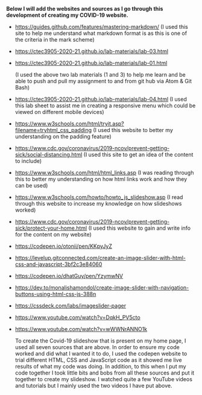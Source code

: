 **Below I will add the websites and sources as I go through this development of creating my COVID-19 website.**


* https://guides.github.com/features/mastering-markdown/ (I used this site to help me understand what markdown format is as this is one of the criteria in the mark scheme)

* https://ctec3905-2020-21.github.io/lab-materials/lab-03.html
* https://ctec3905-2020-21.github.io/lab-materials/lab-01.html

  (I used the above two lab materials (1 and 3) to help me learn and be able to push and pull my assignment to and from git hub via Atom & Git Bash)

* https://ctec3905-2020-21.github.io/lab-materials/lab-04.html (I used this lab sheet to assist me in creating a responsive menu which could be viewed on different mobile devices)

* https://www.w3schools.com/html/tryit.asp?filename=tryhtml_css_padding (I used this website to better my understanding on the padding feature)

* https://www.cdc.gov/coronavirus/2019-ncov/prevent-getting-sick/social-distancing.html (I used this site to get an idea of the content to include)

* https://www.w3schools.com/html/html_links.asp (I was reading through this to better my understanding on how html links work and how they can be used)

* https://www.w3schools.com/howto/howto_js_slideshow.asp (I read through this website to increase my knowledge on how slideshows worked)

* https://www.cdc.gov/coronavirus/2019-ncov/prevent-getting-sick/protect-your-home.html (I used this website to gain and write info for the content on my website)

* https://codepen.io/otonii/pen/KKpyJyZ
* https://levelup.gitconnected.com/create-an-image-slider-with-html-css-and-javascript-3bf2c3e84060
* https://codepen.io/dhatGuy/pen/YzymwNV
* https://dev.to/monalishamondol/create-image-slider-with-navigation-buttons-using-html-css-js-388n
* https://cssdeck.com/labs/imageslider-pager
* https://www.youtube.com/watch?v=DqkH_PV5cto
* https://www.youtube.com/watch?v=wWWNrANNO1k

  To create the Covid-19 slideshow that is present on my home page, I used all seven sources that are above. In order to ensure my code worked and did what I wanted it to do, I used the codepen website to trial different HTML, CSS and JavaScript code as it showed me live results of what my code was doing. In addition, to this when I put my code together I took little bits and bobs from all these sources and put it together to create my slideshow. I watched quite a few YouTube videos and tutorials but I mainly used the two videos I have put above.
